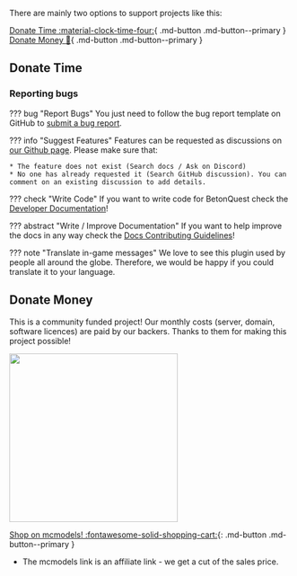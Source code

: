 There are mainly two options to support projects like this:

[Donate Time :material-clock-time-four:](#donate-time){ .md-button .md-button--primary }
[Donate Money :money_with_wings:](#donate-money){ .md-button .md-button--primary }

## Donate Time

### Reporting bugs

??? bug "Report Bugs"
    You just need to follow the bug report template on GitHub to
    [submit a bug report](https://github.com/BetonQuest/BetonQuest/issues/new?assignees=&labels=Bug&template=bug-report.yml).

??? info "Suggest Features"
    Features can be requested as discussions on <a href="https://github.com/BetonQuest/BetonQuest/discussions" target="_blank">
    our Github page</a>. Please make sure that:
    
    * The feature does not exist (Search docs / Ask on Discord)
    * No one has already requested it (Search GitHub discussion). You can comment on an existing discussion to add details.

??? check "Write Code"
    If you want to write code for BetonQuest check the [Developer Documentation](Process/Code/index.md)!

??? abstract "Write / Improve Documentation"
    If you want to help improve the docs in any way check the [Docs Contributing Guidelines](Process/Docs/Guidelines.md)!

??? note "Translate in-game messages"
    We love to see this plugin used by people all around the globe. Therefore, we would be happy if you could
    translate it to your language.





## Donate Money

This is a community funded project! Our monthly costs (server, domain, software licences) are paid by our backers.
Thanks to them for making this project possible!

<a href="https://opencollective.com/betonquest" target="_blank">
    <img src="https://opencollective.com/betonquest/donate/button@2x.png?color=blue" width=300 />
</a>


[Shop on mcmodels! :fontawesome-solid-shopping-cart:](https://mcmodels.net/?wpam_id=3){: .md-button .md-button--primary }

* The mcmodels link is an affiliate link - we get a cut of the sales price.

